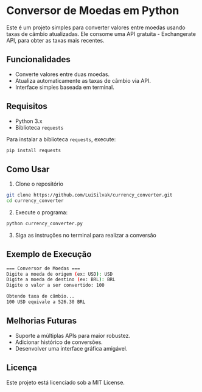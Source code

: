 # Conversor de Moedas em Python

Este é um projeto simples para converter valores entre moedas usando taxas de câmbio atualizadas. Ele consome uma API gratuita - Exchangerate API, para obter as taxas mais recentes.

## Funcionalidades

- Converte valores entre duas moedas.
- Atualiza automaticamente as taxas de câmbio via API.
- Interface simples baseada em terminal.

## Requisitos

- Python 3.x
- Biblioteca `requests`

Para instalar a biblioteca `requests`, execute:
```bash
pip install requests
```

## Como Usar
1. Clone o repositório
```bash
git clone https://github.com/LuiSilvak/currency_converter.git
cd currency_converter
```

2. Execute o programa:
```bash
python currency_converter.py
```

3. Siga as instruções no terminal para realizar a conversão


## Exemplo de Execução
```bash
=== Conversor de Moedas ===
Digite a moeda de origem (ex: USD): USD
Digite a moeda de destino (ex: BRL): BRL
Digite o valor a ser convertido: 100

Obtendo taxa de câmbio...
100 USD equivale a 526.30 BRL
```

## Melhorias Futuras
- Suporte a múltiplas APIs para maior robustez.
- Adicionar histórico de conversões.
- Desenvolver uma interface gráfica amigável.

## Licença
Este projeto está licenciado sob a MIT License.

